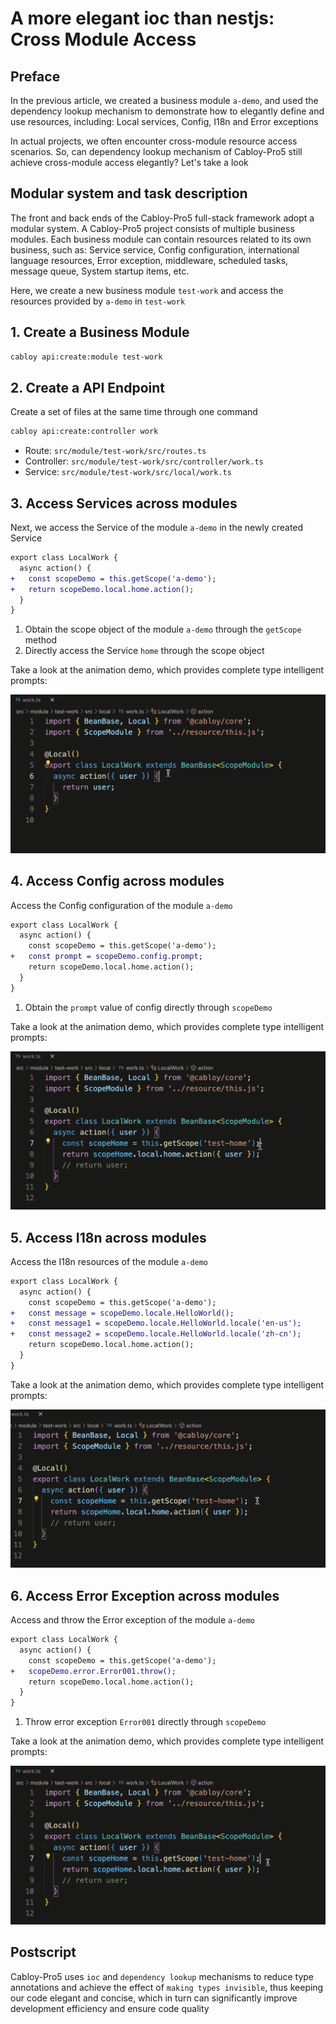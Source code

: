 # A more elegant ioc than nestjs: Cross Module Access

## Preface

In the previous article, we created a business module `a-demo`, and used the dependency lookup mechanism to demonstrate how to elegantly define and use resources, including: Local services, Config, I18n and Error exceptions

In actual projects, we often encounter cross-module resource access scenarios. So, can dependency lookup mechanism of Cabloy-Pro5 still achieve cross-module access elegantly? Let's take a look

## Modular system and task description

The front and back ends of the Cabloy-Pro5 full-stack framework adopt a modular system. A Cabloy-Pro5 project consists of multiple business modules. Each business module can contain resources related to its own business, such as: Service service, Config configuration, international language resources, Error exception, middleware, scheduled tasks, message queue, System startup items, etc.

Here, we create a new business module `test-work` and access the resources provided by `a-demo` in `test-work`

## 1. Create a Business Module

```bash
cabloy api:create:module test-work
```

## 2. Create a API Endpoint

Create a set of files at the same time through one command

```bash
cabloy api:create:controller work
```

- Route: `src/module/test-work/src/routes.ts`
- Controller: `src/module/test-work/src/controller/work.ts`
- Service: `src/module/test-work/src/local/work.ts`

## 3. Access Services across modules

Next, we access the Service of the module `a-demo` in the newly created Service

```diff
export class LocalWork {
  async action() {
+   const scopeDemo = this.getScope('a-demo');
+   return scopeDemo.local.home.action();
  }
}
```

1. Obtain the scope object of the module `a-demo` through the `getScope` method
2. Directly access the Service `home` through the scope object

Take a look at the animation demo, which provides complete type intelligent prompts:

![cross-module: Service](./images/cross-module-localbean.gif)

## 4. Access Config across modules

Access the Config configuration of the module `a-demo`

```diff
export class LocalWork {
  async action() {
    const scopeDemo = this.getScope('a-demo');
+   const prompt = scopeDemo.config.prompt;
    return scopeDemo.local.home.action();
  }
}
```

1. Obtain the `prompt` value of config directly through `scopeDemo`

Take a look at the animation demo, which provides complete type intelligent prompts:

![cross-module: config](./images/cross-module-config.gif)

## 5. Access I18n across modules

Access the I18n resources of the module `a-demo`

```diff
export class LocalWork {
  async action() {
    const scopeDemo = this.getScope('a-demo');
+   const message = scopeDemo.locale.HelloWorld();
+   const message1 = scopeDemo.locale.HelloWorld.locale('en-us');
+   const message2 = scopeDemo.locale.HelloWorld.locale('zh-cn');
    return scopeDemo.local.home.action();
  }
}
```

Take a look at the animation demo, which provides complete type intelligent prompts:

![cross-module: i18n](./images/cross-module-locale.gif)

## 6. Access Error Exception across modules

Access and throw the Error exception of the module `a-demo`

```diff
export class LocalWork {
  async action() {
    const scopeDemo = this.getScope('a-demo');
+   scopeDemo.error.Error001.throw();
    return scopeDemo.local.home.action();
  }
}
```

1. Throw error exception `Error001` directly through `scopeDemo`

Take a look at the animation demo, which provides complete type intelligent prompts:

![cross-module: error exception](./images/cross-module-error.gif)

## Postscript

Cabloy-Pro5 uses `ioc` and `dependency lookup` mechanisms to reduce type annotations and achieve the effect of `making types invisible`, thus keeping our code elegant and concise, which in turn can significantly improve development efficiency and ensure code quality

